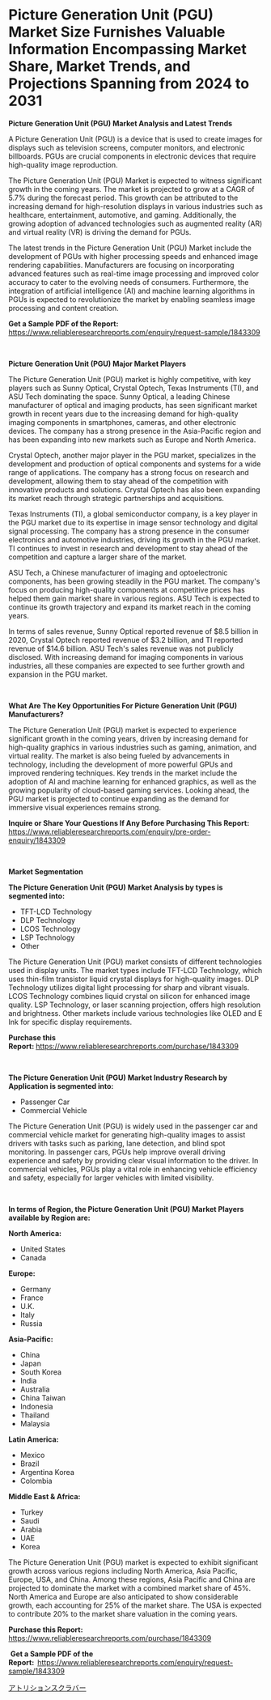<p><h1>Picture Generation Unit (PGU) Market Size Furnishes Valuable Information Encompassing Market Share, Market Trends, and Projections Spanning from 2024 to 2031</h1></p><p><strong>Picture Generation Unit (PGU) Market Analysis and Latest Trends</strong></p>
<p><p>A Picture Generation Unit (PGU) is a device that is used to create images for displays such as television screens, computer monitors, and electronic billboards. PGUs are crucial components in electronic devices that require high-quality image reproduction.</p><p>The Picture Generation Unit (PGU) Market is expected to witness significant growth in the coming years. The market is projected to grow at a CAGR of 5.7% during the forecast period. This growth can be attributed to the increasing demand for high-resolution displays in various industries such as healthcare, entertainment, automotive, and gaming. Additionally, the growing adoption of advanced technologies such as augmented reality (AR) and virtual reality (VR) is driving the demand for PGUs.</p><p>The latest trends in the Picture Generation Unit (PGU) Market include the development of PGUs with higher processing speeds and enhanced image rendering capabilities. Manufacturers are focusing on incorporating advanced features such as real-time image processing and improved color accuracy to cater to the evolving needs of consumers. Furthermore, the integration of artificial intelligence (AI) and machine learning algorithms in PGUs is expected to revolutionize the market by enabling seamless image processing and content creation.</p></p>
<p><strong>Get a Sample PDF of the Report:&nbsp;</strong> <a href="https://www.reliableresearchreports.com/enquiry/request-sample/1843309">https://www.reliableresearchreports.com/enquiry/request-sample/1843309</a></p>
<p>&nbsp;</p>
<p><strong>Picture Generation Unit (PGU) Major Market Players</strong></p>
<p><p>The Picture Generation Unit (PGU) market is highly competitive, with key players such as Sunny Optical, Crystal Optech, Texas Instruments (TI), and ASU Tech dominating the space. Sunny Optical, a leading Chinese manufacturer of optical and imaging products, has seen significant market growth in recent years due to the increasing demand for high-quality imaging components in smartphones, cameras, and other electronic devices. The company has a strong presence in the Asia-Pacific region and has been expanding into new markets such as Europe and North America.</p><p>Crystal Optech, another major player in the PGU market, specializes in the development and production of optical components and systems for a wide range of applications. The company has a strong focus on research and development, allowing them to stay ahead of the competition with innovative products and solutions. Crystal Optech has also been expanding its market reach through strategic partnerships and acquisitions.</p><p>Texas Instruments (TI), a global semiconductor company, is a key player in the PGU market due to its expertise in image sensor technology and digital signal processing. The company has a strong presence in the consumer electronics and automotive industries, driving its growth in the PGU market. TI continues to invest in research and development to stay ahead of the competition and capture a larger share of the market.</p><p>ASU Tech, a Chinese manufacturer of imaging and optoelectronic components, has been growing steadily in the PGU market. The company's focus on producing high-quality components at competitive prices has helped them gain market share in various regions. ASU Tech is expected to continue its growth trajectory and expand its market reach in the coming years.</p><p>In terms of sales revenue, Sunny Optical reported revenue of $8.5 billion in 2020, Crystal Optech reported revenue of $3.2 billion, and TI reported revenue of $14.6 billion. ASU Tech's sales revenue was not publicly disclosed. With increasing demand for imaging components in various industries, all these companies are expected to see further growth and expansion in the PGU market.</p></p>
<p>&nbsp;</p>
<p><strong>What Are The Key Opportunities For Picture Generation Unit (PGU) Manufacturers?</strong></p>
<p><p>The Picture Generation Unit (PGU) market is expected to experience significant growth in the coming years, driven by increasing demand for high-quality graphics in various industries such as gaming, animation, and virtual reality. The market is also being fueled by advancements in technology, including the development of more powerful GPUs and improved rendering techniques. Key trends in the market include the adoption of AI and machine learning for enhanced graphics, as well as the growing popularity of cloud-based gaming services. Looking ahead, the PGU market is projected to continue expanding as the demand for immersive visual experiences remains strong.</p></p>
<p><strong>Inquire or Share Your Questions If Any Before Purchasing This Report:</strong> <a href="https://www.reliableresearchreports.com/enquiry/pre-order-enquiry/1843309">https://www.reliableresearchreports.com/enquiry/pre-order-enquiry/1843309</a></p>
<p>&nbsp;</p>
<p><strong>Market Segmentation</strong></p>
<p><strong>The Picture Generation Unit (PGU) Market Analysis by types is segmented into:</strong></p>
<p><ul><li>TFT-LCD Technology</li><li>DLP Technology</li><li>LCOS Technology</li><li>LSP Technology</li><li>Other</li></ul></p>
<p><p>The Picture Generation Unit (PGU) market consists of different technologies used in display units. The market types include TFT-LCD Technology, which uses thin-film transistor liquid crystal displays for high-quality images. DLP Technology utilizes digital light processing for sharp and vibrant visuals. LCOS Technology combines liquid crystal on silicon for enhanced image quality. LSP Technology, or laser scanning projection, offers high resolution and brightness. Other markets include various technologies like OLED and E Ink for specific display requirements.</p></p>
<p><strong>Purchase this Report:&nbsp;</strong><a href="https://www.reliableresearchreports.com/purchase/1843309">https://www.reliableresearchreports.com/purchase/1843309</a></p>
<p>&nbsp;</p>
<p><strong>The Picture Generation Unit (PGU) Market Industry Research by Application is segmented into:</strong></p>
<p><ul><li>Passenger Car</li><li>Commercial Vehicle</li></ul></p>
<p><p>The Picture Generation Unit (PGU) is widely used in the passenger car and commercial vehicle market for generating high-quality images to assist drivers with tasks such as parking, lane detection, and blind spot monitoring. In passenger cars, PGUs help improve overall driving experience and safety by providing clear visual information to the driver. In commercial vehicles, PGUs play a vital role in enhancing vehicle efficiency and safety, especially for larger vehicles with limited visibility.</p></p>
<p>&nbsp;</p>
<p><strong>In terms of Region, the Picture Generation Unit (PGU) Market Players available by Region are:</strong></p>
<p>
    <p> <strong> North America: </strong>
        <ul>
            <li>United States</li>
            <li>Canada</li>
        </ul>
        </p> 
    <p> <strong> Europe: </strong>
        <ul>
            <li>Germany</li>
            <li>France</li>
            <li>U.K.</li>
            <li>Italy</li>
            <li>Russia</li>
        </ul>
        </p> 
    <p> <strong> Asia-Pacific: </strong>
        <ul>
            <li>China</li>
            <li>Japan</li>
            <li>South Korea</li>
            <li>India</li>
            <li>Australia</li>
            <li>China Taiwan</li>
            <li>Indonesia</li>
            <li>Thailand</li>
            <li>Malaysia</li>
        </ul>
        </p> 
    <p> <strong> Latin America: </strong>
        <ul>
            <li>Mexico</li>
            <li>Brazil</li>
            <li>Argentina Korea</li>
            <li>Colombia</li>
        </ul>
        </p> 
    <p> <strong> Middle East & Africa: </strong>
        <ul>
            <li>Turkey</li>
            <li>Saudi</li>
            <li>Arabia</li>
            <li>UAE</li>
            <li>Korea</li>
        </ul>
    </p>
    </p>
<p><p>The Picture Generation Unit (PGU) market is expected to exhibit significant growth across various regions including North America, Asia Pacific, Europe, USA, and China. Among these regions, Asia Pacific and China are projected to dominate the market with a combined market share of 45%. North America and Europe are also anticipated to show considerable growth, each accounting for 25% of the market share. The USA is expected to contribute 20% to the market share valuation in the coming years.</p></p>
<p><strong>Purchase this Report: </strong><a href="https://www.reliableresearchreports.com/purchase/1843309">https://www.reliableresearchreports.com/purchase/1843309</a></p>
<p>&nbsp;<strong>Get a Sample PDF of the Report:&nbsp;&nbsp;</strong><a href="https://www.reliableresearchreports.com/enquiry/request-sample/1843309">https://www.reliableresearchreports.com/enquiry/request-sample/1843309</a></p>
<p><strong></strong></p>
<p><p><a href="https://github.com/oqxogxyvqe90775/Market-Research-Report-List-1/blob/main/730736113630.md">アトリションスクラバー</a></p></p>